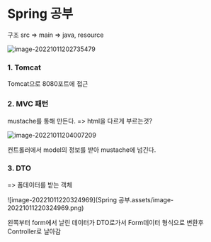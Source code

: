 # Spring 공부

구조 src => main => java, resource

![image-20221011202735479](C:\Users\kiki2\AppData\Roaming\Typora\typora-user-images\image-20221011202735479.png)

### 1. Tomcat

Tomcat으로 8080포트에 접근

### 2. MVC 패턴

mustache를 통해 만든다. => html을 다르게 부르는것?

![image-20221011204007209](C:\Users\kiki2\AppData\Roaming\Typora\typora-user-images\image-20221011204007209.png)

컨트롤러에서 model의 정보를 받아 mustache에 넘긴다.

### 3. DTO

=> 폼데이터를 받는 객체

![image-20221011220324969](Spring 공부.assets/image-20221011220324969.png)

왼쪽부터 form에서 날린 데이터가 DTO로가서 Form데이터 형식으로 변환후 Controller로 날아감